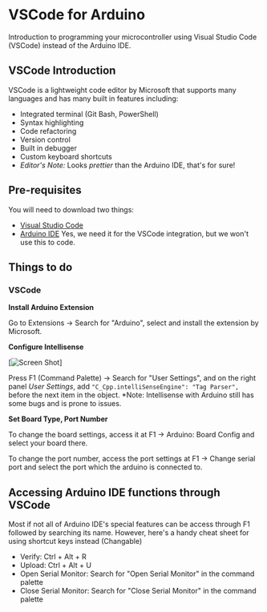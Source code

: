 # VSCode for Arduino
Introduction to programming your microcontroller using Visual Studio Code (VSCode) instead of the Arduino IDE.

## VSCode Introduction
VSCode is a lightweight code editor by Microsoft that supports many languages and has many built in features including:

* Integrated terminal (Git Bash, PowerShell)
* Syntax highlighting
* Code refactoring
* Version control
* Built in debugger
* Custom keyboard shortcuts
* *Editor's Note:* Looks *prettier* than the Arduino IDE, that's for sure!

## Pre-requisites
You will need to download two things:

* [Visual Studio Code](https://code.visualstudio.com/download)
* [Arduino IDE](https://www.arduino.cc/en/Main/Software) Yes, we need it for the VSCode integration, but we won't use this to code.

## Things to do
### VSCode
**Install Arduino Extension**

Go to Extensions -> Search for "Arduino", select and install the extension by Microsoft.

**Configure Intellisense**

[![Screen Shot](https://favoriot.github.io/image/Capture.PNG)]

Press F1 (Command Palette) -> Search for "User Settings", and on the right panel *User Settings*, add 
`"C_Cpp.intelliSenseEngine": "Tag Parser",` before the next item in the object.
*Note: Intellisense with Arduino still has some bugs and is prone to issues.


**Set Board Type, Port Number**

To change the board settings, access it at F1 -> Arduino: Board Config and select your board there.

To change the port number, access the port settings at F1 -> Change serial port and select the port which the arduino is connected to.

## Accessing Arduino IDE functions through VSCode
Most if not all of Arduino IDE's special features can be access through F1 followed by searching its name. However, here's a handy cheat sheet for using shortcut keys instead (Changable)

* Verify: Ctrl + Alt + R
* Upload: Ctrl + Alt + U
* Open Serial Monitor: Search for "Open Serial Monitor" in the command palette
* Close Serial Monitor: Search for "Close Serial Monitor" in the command palette
